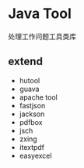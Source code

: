 # Java Tool
处理工作问题工具类库

## extend
- hutool
- guava
- apache tool
- fastjson
- jackson
- pdfbox
- jsch
- zxing
- itextpdf
- easyexcel